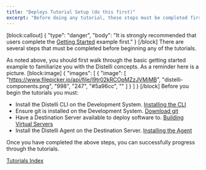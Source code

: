 ```yaml
---
title: "Deploys Tutorial Setup (do this first)"
excerpt: "Before doing any tutorial, these steps must be completed first."
---
```

[block:callout]
{
  "type": "danger",
  "body": "It is strongly recommended that users complete the [Getting Started](doc:getting-started) example first."
}
[/block]
There are several steps that must be completed before beginning any of the tutorials.

As noted above, you should first walk through the basic getting started example to familiarize you with the Distelli concepts. As a reminder here is a picture.
[block:image]
{
  "images": [
    {
      "image": [
        "https://www.filepicker.io/api/file/l9tr02kRCOpMZzJVMiMB",
        "distelli-components.png",
        "998",
        "247",
        "#5a96cc",
        ""
      ]
    }
  ]
}
[/block]
Before you begin the tutorials you must:
* Install the Distelli CLI on the Development System. [Installing the CLI](doc:installing-the-cli) 
* Ensure git is installed on the Development System. <a href="http://git-scm.com/downloads" target="_blank">Download git</a>
* Have a Destination Server available to deploy software to. [Building Virtual Servers](doc:building-virtual-servers) 
* Install the Distelli Agent on the Destination Server. [Installing the Agent](doc:installing-the-agent) 

Once you have completed the above steps, you can successfully progress through the tutorials.

[Tutorials Index](doc:tutorials-index)